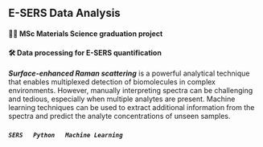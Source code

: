 ## E-SERS Data Analysis
#### 🧑🏻 MSc Materials Science graduation project
#### 🛠 Data processing for E-SERS quantification
*__Surface-enhanced Raman scattering__* is a powerful analytical technique that enables multiplexed detection of biomolecules in complex environments. However, manually interpreting spectra can be challenging and tedious, especially when multiple analytes are present. Machine learning techniques can be used to extract additional information from the spectra and predict the analyte concentrations of unseen samples.
##### `SERS` &emsp; `Python` &emsp; `Machine Learning` 

